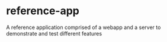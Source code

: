 # reference-app

A reference application comprised of a webapp and a server to demonstrate and test different features